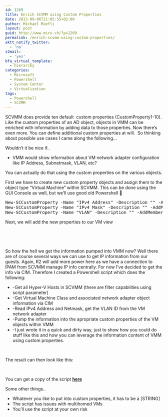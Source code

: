 ```yaml
---
id: 1269
title: Enrich SCVMM using Custom Properties
date: 2013-09-06T21:05:55+02:00
author: Michael Rüefli
layout: post
guid: http://www.miru.ch/?p=1269
permalink: /enrich-scvmm-using-custom-properties/
aktt_notify_twitter:
  - 'no'
s2mail:
  - 'yes'
bfa_virtual_template:
  - hierarchy
categories:
  - Microsoft
  - Powershell
  - System Center
  - Virtualization
tags:
  - Powershell
  - SCVMM
---
```

SCVMM does provide ten default  custom properties (CustomProperty1-10). Like the custom properties of an AD object, objects in VMM can be enriched with information by adding data to those properties. Now there&#8217;s even more. You can define additional custom properties at will.  So thinking about possible use cases I came along the following&#8230;

Wouldn&#8217;t it be nice if..

  * VMM would show information about VM network adapter configuration like IP Address, Subnetmask, VLAN, etc?

You can actually do that using the custom properties on the various objects.

First we have to create new custom property objects and assign them to the object type &#8220;Virtual Machine&#8221; within SCVMM. This can be done using the GUI Console as well, but we&#8217;ll use good old Powershell 🙂

<pre>New-SCCustomProperty -Name "IPv4 Address" -Description "" -AddMember @("VM")
New-SCCustomProperty -Name "IPv4 Mask" -Description "" -AddMember @("VM")
New-SCCustomProperty -Name "VLAN" -Description "" -AddMember @("VM")</pre>

Next, we will add the new properties to our VM view

&nbsp;

&nbsp;

So how the hell we get the information pumped into VMM now? Well there are of course several ways we can use to get IP information from our guests. Again, R2 will add more power here as we have a connection to IPAM from SCVMM manage IP info centrally. For now I&#8217;ve decided to get the info via CIM. Therefore I created a Powershell script which does the following:

  * -Get all Hyper-V Hosts in SCVMM (there are filter capabilities using script parameter)
  * -Get Virtual Machine Class and associated network adapter object information via CIM
  * -Read IPv4 Address and Netmask, get the VLAN ID from the VM network adapter
  * -Pump the information into the apropriate custom properties of the VM objects within VMM
  * -I just wrote it in a quick and dirty way, just to show how you could do stuff like this and how you can leverage the information content of VMM using custom properties.

&nbsp;

The result can then look like this:

&nbsp;

You can get a copy of the script <a href="http://1drv.ms/1DNvz7t" target="_blank"><strong>here</strong></a>

Some other things..

  * Whatever you like to put into custom properties, it has to be a [STRING]
  * The script has issues with multihomed VMs
  * You&#8217;ll use the script at your own risk

&nbsp;

&nbsp;